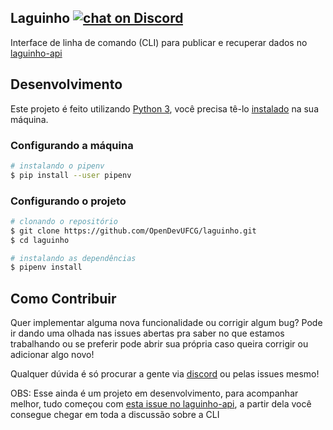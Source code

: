 ## Laguinho [![chat on Discord](https://img.shields.io/discord/558293573494112257.svg?logo=discord)](https://discordapp.com/invite/vFFGGEE)
  
Interface de linha de comando (CLI) para publicar e recuperar dados no [laguinho-api](https://github.com/OpenDevUFCG/laguinho-api/)

## Desenvolvimento

Este projeto é feito utilizando [Python 3](https://www.python.org/), você precisa tê-lo [instalado](https://www.python.org/downloads/) na sua máquina.

### Configurando a máquina

``` bash
# instalando o pipenv
$ pip install --user pipenv
```

### Configurando o projeto

``` bash
# clonando o repositório
$ git clone https://github.com/OpenDevUFCG/laguinho.git
$ cd laguinho

# instalando as dependências
$ pipenv install
```

## Como Contribuir

Quer implementar alguma nova funcionalidade ou corrigir algum bug? Pode ir dando uma olhada nas issues abertas pra saber no que estamos trabalhando ou se preferir pode abrir sua própria caso queira corrigir ou adicionar algo novo! 

Qualquer dúvida é só procurar a gente via [discord](https://discord.gg/vMcuNtt) ou pelas issues mesmo!  

OBS: Esse ainda é um projeto em desenvolvimento, para acompanhar melhor, tudo começou com [esta issue no laguinho-api](https://github.com/OpenDevUFCG/laguinho-api/issues/31), a partir dela você consegue chegar em toda a discussão sobre a CLI
